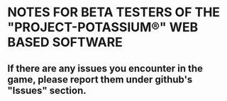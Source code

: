 # NOTES FOR BETA TESTERS OF THE "PROJECT-POTASSIUM®" WEB BASED SOFTWARE
## If there are any issues you encounter in the game, please report them under github's "Issues" section.


